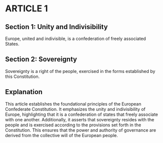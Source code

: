 # ARTICLE 1

## Section 1: Unity and Indivisibility
Europe, united and indivisible, is a confederation of freely associated States.

## Section 2: Sovereignty
Sovereignty is a right of the people, exercised in the forms established by this Constitution.

## Explanation
This article establishes the foundational principles of the European Confederate Constitution. It emphasizes the unity and indivisibility of Europe, highlighting that it is a confederation of states that freely associate with one another. Additionally, it asserts that sovereignty resides with the people and is exercised according to the provisions set forth in the Constitution. This ensures that the power and authority of governance are derived from the collective will of the European people.

